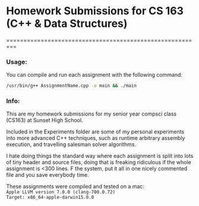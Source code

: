 # Homework Submissions for CS 163 (C++ & Data Structures)
=========================================================

### Usage:

You can compile and run each assignment with the following command:  

```bash
/usr/bin/g++ AssignmentName.cpp -o main && ./main
```

### Info:

This are my homework submissions for my senior year compsci class (CS163) at Sunset High School.  
  
Included in the Experiments folder are some of my personal experiments into more advanced C++ techniques, such as
runtime arbitrary assembly execution, and travelling salesman solver algorithms.

I hate doing things the standard way where each assignment is split into lots of tiny header and source files, doing that is
freaking ridiculous if the whole assignment is <300 lines.  F the system, put it all in one nicely commented file
and you save everybody time.

These assignments were compiled and tested on a mac:  
`Apple LLVM version 7.0.0 (clang-700.0.72)`  
`Target: x86_64-apple-darwin15.0.0`

